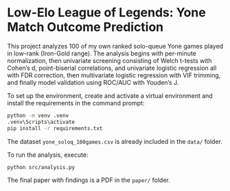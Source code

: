 # Low-Elo League of Legends: Yone Match Outcome Prediction

This project analyzes 100 of my own ranked solo-queue Yone games played in low-rank (Iron-Gold range). 
The analysis begins with per-minute normalization, then univariate screening consisting of Welch t-tests with Cohen’s d, point-biserial correlations, and univariate logistic regression all with FDR correction, then multivariate logistic regression with VIF trimming, and finally model validation using ROC/AUC with Youden’s J.

To set up the environment, create and activate a virtual environment and install the requirements in the command prompt:
```bash
python -m venv .venv
.venv\Scripts\activate
pip install -r requirements.txt
```
The dataset `yone_soloq_100games.csv` is already included in the `data/` folder. 

To run the analysis, execute: 
```bash
python src/analysis.py 
```
The final paper with findings is a PDF in the `paper/` folder.
